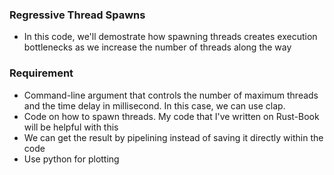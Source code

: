 ### Regressive Thread Spawns
- In this code, we'll demostrate how spawning threads creates execution bottlenecks as we increase the number of threads along the way


### Requirement
- Command-line argument that controls the number of maximum threads and the time delay in millisecond. In this case, we can use clap.
- Code on how to spawn threads. My code that I've written on Rust-Book will be helpful with this
- We can get the result by pipelining instead of saving it directly within the code
- Use python for plotting